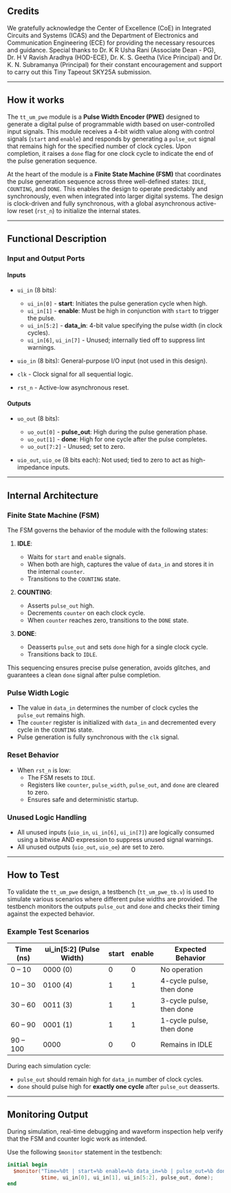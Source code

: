 <!---

This file is used to generate your project datasheet. Please fill in the information below and delete any unused
sections.

You can also include images in this folder and reference them in the markdown. Each image must be less than
512 kb in size, and the combined size of all images must be less than 1 MB.
-->
## Credits

We gratefully acknowledge the Center of Excellence (CoE) in Integrated Circuits and Systems (ICAS) and the Department of Electronics and Communication Engineering (ECE) for providing the necessary resources and guidance. Special thanks to Dr. K R Usha Rani (Associate Dean - PG), Dr. H V Ravish Aradhya (HOD-ECE), Dr. K. S. Geetha (Vice Principal) and Dr. K. N. Subramanya (Principal) for their constant encouragement and support to carry out this Tiny Tapeout SKY25A submission.

---

## How it works

The `tt_um_pwe` module is a **Pulse Width Encoder (PWE)** designed to generate a digital pulse of programmable width based on user-controlled input signals. This module receives a 4-bit width value along with control signals (`start` and `enable`) and responds by generating a `pulse_out` signal that remains high for the specified number of clock cycles. Upon completion, it raises a `done` flag for one clock cycle to indicate the end of the pulse generation sequence.

At the heart of the module is a **Finite State Machine (FSM)** that coordinates the pulse generation sequence across three well-defined states: `IDLE`, `COUNTING`, and `DONE`. This enables the design to operate predictably and synchronously, even when integrated into larger digital systems. The design is clock-driven and fully synchronous, with a global asynchronous active-low reset (`rst_n`) to initialize the internal states.

---

## Functional Description

### Input and Output Ports

#### Inputs

- `ui_in` (8 bits):
  - `ui_in[0]` - **start**: Initiates the pulse generation cycle when high.
  - `ui_in[1]` - **enable**: Must be high in conjunction with `start` to trigger the pulse.
  - `ui_in[5:2]` - **data_in**: 4-bit value specifying the pulse width (in clock cycles).
  - `ui_in[6]`, `ui_in[7]` - Unused; internally tied off to suppress lint warnings.

- `uio_in` (8 bits): General-purpose I/O input (not used in this design).
- `clk` - Clock signal for all sequential logic.
- `rst_n` - Active-low asynchronous reset.

#### Outputs

- `uo_out` (8 bits):
  - `uo_out[0]` - **pulse_out**: High during the pulse generation phase.
  - `uo_out[1]` - **done**: High for one cycle after the pulse completes.
  - `uo_out[7:2]` - Unused; set to zero.

- `uio_out`, `uio_oe` (8 bits each): Not used; tied to zero to act as high-impedance inputs.

---

## Internal Architecture

### Finite State Machine (FSM)

The FSM governs the behavior of the module with the following states:

1. **IDLE**:
   - Waits for `start` and `enable` signals.
   - When both are high, captures the value of `data_in` and stores it in the internal `counter`.
   - Transitions to the `COUNTING` state.

2. **COUNTING**:
   - Asserts `pulse_out` high.
   - Decrements `counter` on each clock cycle.
   - When `counter` reaches zero, transitions to the `DONE` state.

3. **DONE**:
   - Deasserts `pulse_out` and sets `done` high for a single clock cycle.
   - Transitions back to `IDLE`.

This sequencing ensures precise pulse generation, avoids glitches, and guarantees a clean `done` signal after pulse completion.

### Pulse Width Logic

- The value in `data_in` determines the number of clock cycles the `pulse_out` remains high.
- The `counter` register is initialized with `data_in` and decremented every cycle in the `COUNTING` state.
- Pulse generation is fully synchronous with the `clk` signal.

### Reset Behavior

- When `rst_n` is low:
  - The FSM resets to `IDLE`.
  - Registers like `counter`, `pulse_width`, `pulse_out`, and `done` are cleared to zero.
  - Ensures safe and deterministic startup.

### Unused Logic Handling

- All unused inputs (`uio_in`, `ui_in[6]`, `ui_in[7]`) are logically consumed using a bitwise AND expression to suppress unused signal warnings.
- All unused outputs (`uio_out`, `uio_oe`) are set to zero.

---

## How to Test

To validate the `tt_um_pwe` design, a testbench (`tt_um_pwe_tb.v`) is used to simulate various scenarios where different pulse widths are provided. The testbench monitors the outputs `pulse_out` and `done` and checks their timing against the expected behavior.

### Example Test Scenarios

| **Time (ns)** | **ui_in[5:2] (Pulse Width)** | **start** | **enable** | **Expected Behavior** |
|---------------|-------------------------------|-----------|------------|------------------------|
| 0 – 10        | 0000 (0)                       | 0         | 0          | No operation           |
| 10 – 30       | 0100 (4)                       | 1         | 1          | 4-cycle pulse, then done |
| 30 – 60       | 0011 (3)                       | 1         | 1          | 3-cycle pulse, then done |
| 60 – 90       | 0001 (1)                       | 1         | 1          | 1-cycle pulse, then done |
| 90 – 100      | 0000                           | 0         | 0          | Remains in IDLE        |

During each simulation cycle:
- `pulse_out` should remain high for `data_in` number of clock cycles.
- `done` should pulse high for **exactly one cycle** after `pulse_out` deasserts.

---

## Monitoring Output

During simulation, real-time debugging and waveform inspection help verify that the FSM and counter logic work as intended.

Use the following `$monitor` statement in the testbench:

```verilog
initial begin
  $monitor("Time=%0t | start=%b enable=%b data_in=%b | pulse_out=%b done=%b",
           $time, ui_in[0], ui_in[1], ui_in[5:2], pulse_out, done);
end


